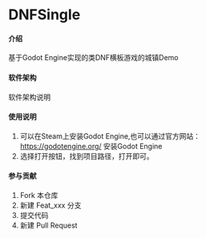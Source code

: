 # DNFSingle

#### 介绍
基于Godot Engine实现的类DNF横板游戏的城镇Demo

#### 软件架构
软件架构说明

#### 使用说明

1.  可以在Steam上安装Godot Engine,也可以通过官方网站：https://godotengine.org/ 安装Godot Engine
2.  选择打开按钮，找到项目路径，打开即可。

#### 参与贡献

1.  Fork 本仓库
2.  新建 Feat_xxx 分支
3.  提交代码
4.  新建 Pull Request
